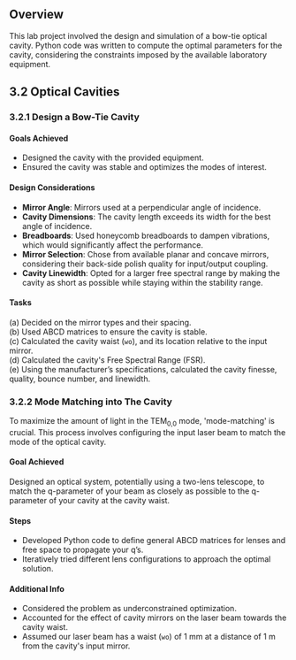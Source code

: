 ## Overview

This lab project involved the design and simulation of a bow-tie optical cavity. Python code was written to compute the optimal parameters for the cavity, considering the constraints imposed by the available laboratory equipment.

## 3.2 Optical Cavities

### 3.2.1 Design a Bow-Tie Cavity

#### Goals Achieved

- Designed the cavity with the provided equipment.
- Ensured the cavity was stable and optimizes the modes of interest.

#### Design Considerations

- **Mirror Angle**: Mirrors  used at a perpendicular angle of incidence. 
- **Cavity Dimensions**: The cavity length exceeds its width for the best angle of incidence.
- **Breadboards**: Used honeycomb breadboards to dampen vibrations, which would significantly affect the performance.
- **Mirror Selection**: Chose from available planar and concave mirrors, considering their back-side polish quality for input/output coupling.
- **Cavity Linewidth**: Opted for a larger free spectral range by making the cavity as short as possible while staying within the stability range.

#### Tasks

(a) Decided on the mirror types and their spacing.  
(b) Used ABCD matrices to ensure the cavity is stable.  
(c) Calculated the cavity waist (`wo`), and its location relative to the input mirror.  
(d) Calculated the cavity's Free Spectral Range (FSR).  
(e) Using the manufacturer’s specifications, calculated the cavity finesse, quality, bounce number, and linewidth.

### 3.2.2 Mode Matching into The Cavity

To maximize the amount of light in the TEM<sub>0,0</sub> mode, 'mode-matching' is crucial. This process involves configuring the input laser beam to match the mode of the optical cavity.

#### Goal Achieved

Designed an optical system, potentially using a two-lens telescope, to match the q-parameter of your beam as closely as possible to the q-parameter of your cavity at the cavity waist.

#### Steps

- Developed Python code to define general ABCD matrices for lenses and free space to propagate your q’s.
- Iteratively tried different lens configurations to approach the optimal solution.

#### Additional Info

- Considered the problem as underconstrained optimization.
- Accounted for the effect of cavity mirrors on the laser beam towards the cavity waist.
- Assumed our laser beam has a waist (`wo`) of 1 mm at a distance of 1 m from the cavity's input mirror.

